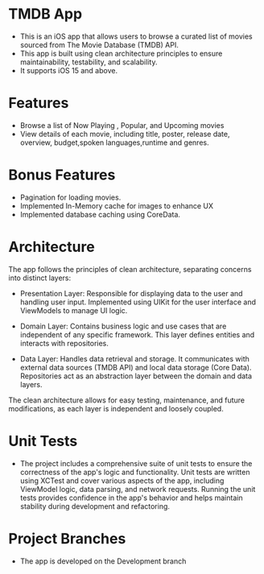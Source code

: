 # TMDB App

- This is an iOS app that allows users to browse a curated list of movies sourced from The Movie Database (TMDB) API.
- This app is built using clean architecture principles to ensure maintainability, testability, and scalability.
- It supports iOS 15 and above.

# Features
- Browse a list of Now Playing , Popular, and Upcoming movies
- View details of each movie, including title, poster, release date, overview, budget,spoken languages,runtime and genres.

# Bonus Features
- Pagination for loading movies.
- Implemented In-Memory cache for images to enhance UX
- Implemented database caching using CoreData.

# Architecture
The app follows the principles of clean architecture, separating concerns into distinct layers:

- Presentation Layer: Responsible for displaying data to the user and handling user input. Implemented using UIKit for the user interface and ViewModels to manage UI logic.

- Domain Layer: Contains business logic and use cases that are independent of any specific framework. This layer defines entities and interacts with repositories.
  
- Data Layer: Handles data retrieval and storage. It communicates with external data sources (TMDB API) and local data storage (Core Data). Repositories act as an abstraction layer between the domain and data layers.

The clean architecture allows for easy testing, maintenance, and future modifications, as each layer is independent and loosely coupled.


# Unit Tests
- The project includes a comprehensive suite of unit tests to ensure the correctness of the app's logic and functionality. Unit tests are written using XCTest and cover various aspects of the app, including ViewModel logic, data parsing, and network requests. Running the unit tests provides confidence in the app's behavior and helps maintain stability during development and refactoring.


# Project Branches
- The app is developed on the Development branch 
